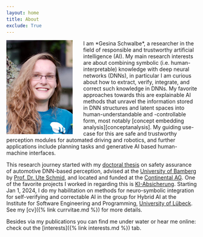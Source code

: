 ```yaml
---
layout: home
title: About
exclude: True
---
```



<img src="figures/me.jpg" align="left" style="margin-right:2em"/>
I am *Gesina Schwalbe*, a researcher in the field of responsible and trustworthy artificial intelligence (AI). My main research interests are about combining symbolic (i.e. human-interpretable) knowledge with deep neural networks (DNNs), in particular I am curious about how to extract, verify, integrate, and correct such knowledge in DNNs. My favorite approaches towards this are explainable AI methods that unravel the information stored in DNN structures and latent spaces into human-understandable and -controllable form, most notably [concept embedding analysis][conceptanalysis].
My guiding use-case for this are safe and trustworthy perception modules for automated driving and robotics, and further applications include planning tasks and generative AI based human-machine interfaces.

This research journey started with my [doctoral thesis][thesis] on safety assurance of automotive DNN-based perception, advised at the [University of Bamberg][cogsys] by [Prof. Dr. Ute Schmid][schmid], and located and funded at the [Continental AG][conti].
One of the favorite projects I worked in regarding this is [KI-Absicherung](https://ki-absicherung.vdali.de/).
Starting Jan 1, 2024, I do my habilitation on methods for neuro-symbolic integration for self-verifying and correctable AI in the group for Hybrid AI at the Institute for Software Engineering and Programming, [University of Lübeck][uniluebeck]. See my [cv]({% link currvitae.md %}) for more details.

Besides via my publications you can find me under water or hear me online: check out the [interests]({% link interests.md %}) tab.

[me]: figures/me.jpg "Dr. rer. nat. Gesina Schwalbe"
[cogsys]: https://www.uni-bamberg.de/en/cogsys/ "Department Cognitive Systems, Faculty of Information Systems and Applied Computer Sciences, University of Bamberg"
[conti]: https://www.continental-automotive.com/ "Continental Automotive GmbH"
[schmid]: https://www.uni-bamberg.de/en/cogsys/schmid-ute/ "Prof. Dr. Ute Schmid"
[uniluebeck]: https://www.uni-luebeck.de "Universität zu Lübeck"
[conceptanalysis]: https://arxiv.org/abs/2203.13909 "Concept Embedding Analysis: A Review"
[thesis]: https://fis.uni-bamberg.de/handle/uniba/57172 "Concept Embedding Analysis Based Methods for the Safety Assurance of Deep Neural Networks"

